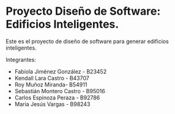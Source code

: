 # Proyecto Diseño de Software: Edificios Inteligentes.

Este es el proyecto de diseño de software para generar edificios inteligentes.

Integrantes:

* Fabiola Jiménez González - B23452
* Kendall Lara Castro - B43707
* Roy Muñoz Miranda- B54911
* Sebastián Montero Castro - B95016
* Carlos Espinoza Peraza - B92786
* Maria Jesús Vargas - B98243
